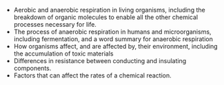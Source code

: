 - Aerobic and anaerobic respiration in living organisms, including the breakdown of organic molecules to enable all the other chemical processes necessary for life.
- The process of anaerobic respiration in humans and microorganisms, including fermentation, and a word summary for anaerobic respiration
- How organisms affect, and are affected by, their environment, including the accumulation of toxic materials
- Differences in resistance between conducting and insulating components.
- Factors that can affect the rates of a chemical reaction.

